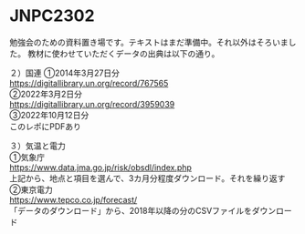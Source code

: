 # JNPC2302

勉強会のための資料置き場です。テキストはまだ準備中。それ以外はそろいました。 
教材に使わせていただくデータの出典は以下の通り。  

２）国連
①2014年3月27日分  
https://digitallibrary.un.org/record/767565  
②2022年3月2日分  
https://digitallibrary.un.org/record/3959039  
③2022年10月12日分  
このレポにPDFあり  

３）気温と電力  
①気象庁  
https://www.data.jma.go.jp/risk/obsdl/index.php  
上記から、地点と項目を選んで、3カ月分程度ダウンロード。それを繰り返す  
②東京電力  
https://www.tepco.co.jp/forecast/  
「データのダウンロード」から、2018年以降の分のCSVファイルをダウンロード  
